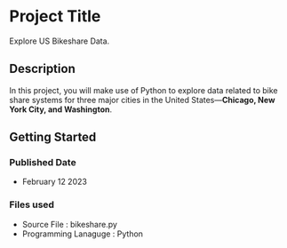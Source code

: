 # Project Title

Explore US Bikeshare Data.

## Description

In this project, you will make use of Python to explore data related to bike share systems for three major cities in the United States—**Chicago, New York City, and Washington**.

## Getting Started

### Published Date

* February 12 2023

### Files used

* Source File : bikeshare.py
* Programming Lanaguge : Python


